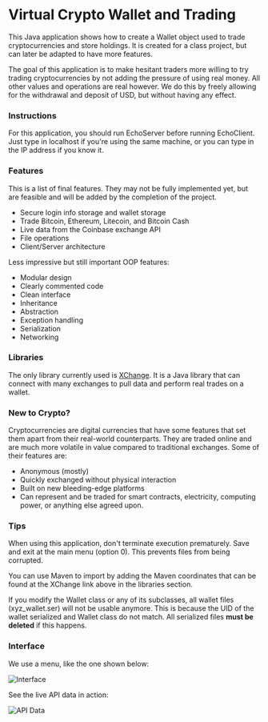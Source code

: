 # Virtual Crypto Wallet and Trading 

This Java application shows how to create a Wallet object used to trade cryptocurrencies and store holdings. It is created for a class project, but can later be adapted to have more features. 

The goal of this application is to make hesitant traders more willing to try trading cryptocurrencies by not adding the pressure of using real money. All other values and operations are real however. We do this by freely allowing for the withdrawal and deposit of USD, but without having any effect.

### Instructions

For this application, you should run EchoServer before running EchoClient. Just type in localhost if you're using the same machine, or you can type in the IP address if you know it.

### Features

This is a list of final features. They may not be fully implemented yet, but are feasible and will be added by the completion of the project.

- Secure login info storage and wallet storage
- Trade Bitcoin, Ethereum, Litecoin, and Bitcoin Cash
- Live data from the Coinbase exchange API
- File operations
- Client/Server architecture


Less impressive but still important OOP features:
- Modular design
- Clearly commented code
- Clean interface
- Inheritance
- Abstraction
- Exception handling
- Serialization
- Networking

### Libraries
The only library currently used is [XChange](https://github.com/knowm/XChange). It is a Java library that can connect with many exchanges to pull data and perform real trades on a wallet.

### New to Crypto?
Cryptocurrencies are digital currencies that have some features that set them apart from their real-world counterparts. They are traded online and are much more volatile in value compared to traditional exchanges. Some of their features are:

- Anonymous (mostly)
- Quickly exchanged without physical interaction
- Built on new bleeding-edge platforms
- Can represent and be traded for smart contracts, electricity, computing power, or anything else agreed upon.

### Tips

When using this application, don't terminate execution prematurely. Save and exit at the main menu (option 0). This prevents files from being corrupted.

You can use Maven to import by adding the Maven coordinates that can be found at the XChange link above in the libraries section.

If you modify the Wallet class or any of its subclasses, all wallet files (xyz_wallet.ser) will not be usable anymore. This is because the UID of the wallet serialized and Wallet class do not match. All serialized files **must be deleted** if this happens. 

### Interface

We use a menu, like the one shown below:

![Interface](http://i.cubeupload.com/bi0Aho.png)

See the live API data in action:

![API Data](http://i.cubeupload.com/wfJVwn.png)
